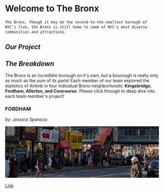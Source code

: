 # Welcome to The Bronx

```
The Bronx. Though it may be the second-to-the-smallest borough of NYC's five, the Bronx is still home to some of NYC's most diverse communities and attractions. 
```

## **_Our Project_**



## **_The Breakdown_**

The Bronx is an incredible borough on it's own, but a bourough is really only as much as the sum of its parts! Each member of our team explored the statistics of Airbnb in four individual Bronx neighborhoods: **Kingsbridge, Fordham, Allerton, and Concourse.** Please click through to deep dive into each team member's project!

### FORDHAM
_by: Jessica Sparacio_

![Image](fordham-bronx-nyc-molly-flores_x9a0041__large.jpg)

[Link](jessicalrsparacio.github.io/fordhamproj)



